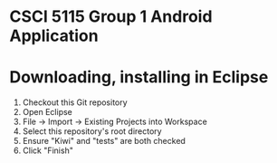 CSCI 5115 Group 1 Android Application
=====================================

# Downloading, installing in Eclipse
1. Checkout this Git repository
2. Open Eclipse
3. File -> Import -> Existing Projects into Workspace
4. Select this repository's root directory
5. Ensure "Kiwi" and "tests" are both checked
6. Click "Finish"
